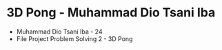 # 3D Pong - Muhammad Dio Tsani Iba
- Muhammad Dio Tsani Iba - 24
- File Project Problem Solving 2 - 3D Pong
 
